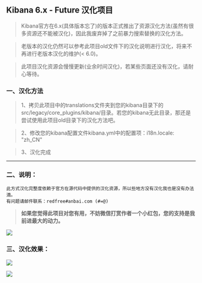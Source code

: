 ## **Kibana 6.x - Future 汉化项目**

> Kibana官方在6.x(具体版本忘了)的版本正式推出了资源汉化方法(虽然有很多资源还不能被汉化)，因此我废弃掉了之前暴力搜索替换的汉化方法。

> 老版本的汉化仍然可以参考此项目old文件下的汉化说明进行汉化，将来不再进行老版本汉化的维护(< 6.0)。

> 此项目汉化资源会慢慢更新(业余时间汉化)，若某些页面还没有汉化，请耐心等待。

### 一、汉化方法

> 1、拷贝此项目中的translations文件夹到您的kibana目录下的src/legacy/core_plugins/kibana/目录。若您的kibana无此目录，那还是尝试使用此项目old目录下的汉化方法吧。

> 2、修改您的kibana配置文件kibana.yml中的配置项：i18n.locale: "zh_CN"

> 3、汉化完成

---

### 二、说明：

```
此方式汉化完整度依赖于官方在源代码中提供的汉化资源，所以些地方没有汉化我也是没有办法滴。
有问题请邮件联系：redfree#anbai.com (#=@)
```

> **如果您觉得此项目对您有用，不妨微信打赏作者一个小红包，您的支持是我前进最大的动力。**

![](https://github.com/anbai-inc/Kibana_Hanization/blob/master/images/wechat.png)


### 三、汉化效果：

![](https://github.com/anbai-inc/Kibana_Hanization/blob/master/images/kibana.png)

![](https://github.com/anbai-inc/Kibana_Hanization/blob/master/images/discover.png)
